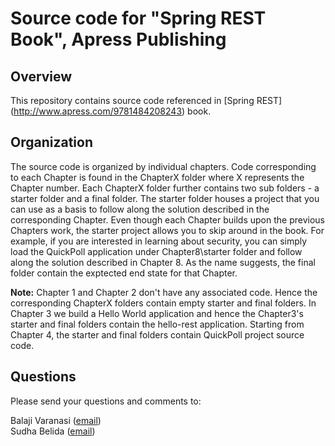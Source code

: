 Source code for "Spring REST Book", Apress Publishing 
====================================================

## Overview

This repository contains source code referenced in [Spring REST] (http://www.apress.com/9781484208243) book. 

 
## Organization

The source code is organized by individual chapters. Code corresponding to each Chapter is found in the ChapterX folder where X represents the Chapter number. Each ChapterX folder further contains two sub folders - a starter folder and a final folder. The starter folder houses a project that you can use as a basis to follow along the solution described in the corresponding Chapter. Even though each Chapter builds upon the previous Chapters work, the starter project allows you to skip around in the book. For example, if you are interested in learning about security, you can simply load the QuickPoll application under Chapter8\starter folder and follow along the solution described in Chapter 8. As the name suggests, the final folder contain the exptected end state for that Chapter.

**Note:** Chapter 1 and Chapter 2 don't have any associated code. Hence the corresponding ChapterX folders contain empty starter and final folders. In Chapter 3 we build a Hello World application and hence the Chapter3's starter and final folders contain the hello-rest application. Starting from Chapter 4, the starter and final folders contain QuickPoll project source code.

## Questions

Please send your questions and comments to:
 
 Balaji Varanasi ([email](mailto:balaji@inflinx.com))  
 Sudha Belida ([email](mailto:sudha@inflinx.com))  